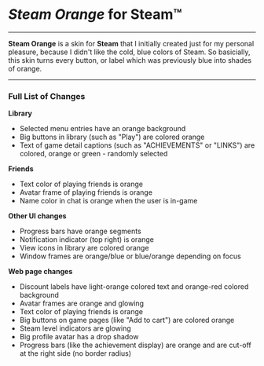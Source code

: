 # *Steam Orange* for Steam™
---
**Steam Orange** is a skin for **Steam** that I initially created just for my personal pleasure, because I didn't like the cold, blue colors of Steam. So basicially, this skin turns every button, or label which was previously blue into shades of orange.

---
### Full List of Changes   
**Library**
  + Selected menu entries have an orange background
  + Big buttons in library (such as "Play") are colored orange
  + Text of game detail captions (such as "ACHIEVEMENTS" or "LINKS") are colored, orange or green - randomly selected

**Friends**
  + Text color of playing friends is orange
  + Avatar frame of playing friends is orange
  + Name color in chat is orange when the user is in-game
  
**Other UI changes**
  + Progress bars have orange segments
  + Notification indicator (top right) is orange
  + View icons in library are colored orange
  + Window frames are orange/blue or blue/orange depending on focus

**Web page changes**
  + Discount labels have light-orange colored text and orange-red colored background
  + Avatar frames are orange and glowing
  + Text color of playing friends is orange
  + Big buttons on game pages (like "Add to cart") are colored orange
  + Steam level indicators are glowing
  + Big profile avatar has a drop shadow
  + Progress bars (like the achievement display) are orange and are cut-off at the right side (no border radius)

